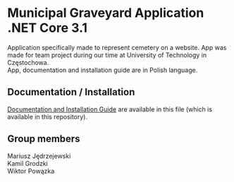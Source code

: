 # Municipal Graveyard Application .NET Core 3.1
Application specifically made to represent cemetery on a website. App was made for team project during our time at University of Technology in Częstochowa.\
App, documentation and installation guide are in Polish language.

## Documentation / Installation
[Documentation and Installation Guide](https://github.com/Hajcik/GraveyardApp/blob/main/dokumentacja-ko%C5%84cowa-CmentarzKomunalny.pdf) are available in this file (which is available in this repository). 

## Group members
Mariusz Jędrzejewski\
Kamil Grodzki\
Wiktor Powązka
